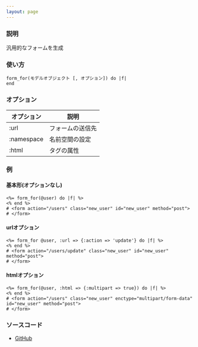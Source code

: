 ```yaml
---
layout: page
---
```

### 説明
汎用的なフォームを生成

### 使い方
    form_for(モデルオブジェクト [, オプション]) do |f|
    end

### オプション

オプション      | 説明
---------- | --------
:url       | フォームの送信先
:namespace | 名前空間の設定
:html      | タグの属性

### 例
#### 基本形(オプションなし)
    <%= form_for(@user) do |f| %>
    <% end %>
    # <form action="/users" class="new_user" id="new_user" method="post">
    # </form>

#### urlオプション
    <%= form_for @user, :url => {:action => 'update'} do |f| %>
    <% end %>
    # <form action="/users/update" class="new_user" id="new_user" method="post">
    # </form>

#### htmlオプション
    <%= form_for(@user, :html => {:multipart => true}) do |f| %>
    <% end %>
    # <form action="/users" class="new_user" enctype="multipart/form-data" id="new_user" method="post">
    # </form>

### ソースコード
* [GitHub](https://github.com/rails/rails/blob/477fae3eb3d3b3bfdbe28586fecb8578c0be4721/actionview/lib/action_view/helpers/form_helper.rb#L422)